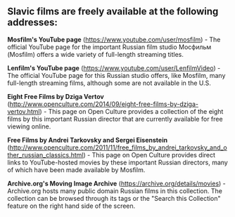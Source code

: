 ## Slavic films are freely available at the following addresses:

**Mosfilm's YouTube page** (https://www.youtube.com/user/mosfilm) - The official YouTube page for the important Russian film studio Мосфильм (Mosfilm) offers a wide variety of full-length streaming titles.

**Lenfilm's YouTube page** (https://www.youtube.com/user/LenfilmVideo) - The official YouTube page for this Russian studio offers, like Mosfilm, many full-length streaming films, although some are not available in the U.S.

**Eight Free Films by Dziga Vertov** (http://www.openculture.com/2014/09/eight-free-films-by-dziga-vertov.html) - This page on Open Culture provides a collection of the eight films by this important Russian director that are currently available for free viewing online.

**Free Films by Andrei Tarkovsky and Sergei Eisenstein** (http://www.openculture.com/2011/11/free_films_by_andrei_tarkovsky_and_other_russian_classics.html) - This page on Open Culture provides direct links to YouTube-hosted movies by these important Russian directors, many of which have been made available by Mosfilm.

**Archive.org's Moving Image Archive** (https://archive.org/details/movies) - Archive.org hosts many public domain Russian films in this collection. The collection can be browsed through its tags or the "Search this Collection" feature on the right hand side of the screen.
